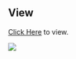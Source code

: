 ## View
[Click Here](http://cybercolyce.cn/Noise-demo) to view.

![](https://s2.loli.net/2023/04/19/rHjk6pQEBMW5l7e.png)
